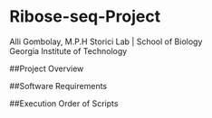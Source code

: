 # Ribose-seq-Project
Alli Gombolay, M.P.H
Storici Lab | School of Biology  
Georgia Institute of Technology  

##Project Overview

##Software Requirements

##Execution Order of Scripts
